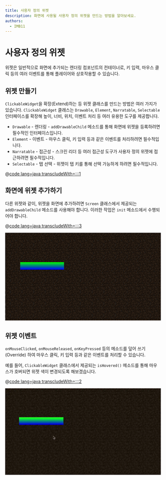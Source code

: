 ```yaml
---
title: 사용자 정의 위젯
description: 화면에 사용될 사용자 정의 위젯을 만드는 방법을 알아보세요.
authors:
  - IMB11
---
```


# 사용자 정의 위젯

위젯은 일반적으로 화면에 추가되는 렌더링 컴포넌트의 컨테이너로, 키 입력, 마우스 클릭 등의 여러 이벤트를 통해 플레이어와 상호작용할 수 있습니다.

## 위젯 만들기

`ClickableWidget`을 확장(Extend)하는 등 위젯 클래스를 만드는 방법은 여러 가지가 있습니다. `ClickableWidget` 클래스는 `Drawable`, `Element`, `Narratable`, `Selectable` 인터페이스를 확장해 높이, 너비, 위치, 이벤트 처리 등 여러 유용한 도구를 제공합니다.

- `Drawable` - 렌더링 - `addDrawableChild` 메소드를 통해 화면에 위젯을 등록하려면 필수적인 인터페이스입니다.
- `Element` - 이벤트 - 마우스 클릭, 키 입력 등과 같은 이벤트를 처리하려면 필수적입니다.
- `Narratable` - 접근성 - 스크린 리더 등 여러 접근성 도구가 사용자 정의 위젯에 접근하려면 필수적입니다.
- `Selectable` - 탭 선택 - 위젯이 <kbd>탭</kbd> 키를 통해 선택 가능하게 하려면 필수적입니다.

@[code lang=java transcludeWith=:::1](@/reference/latest/src/client/java/com/example/docs/rendering/screens/CustomWidget.java)

## 화면에 위젯 추가하기

다른 위젯와 같이, 위젯을 화면에 추가하려면 `Screen` 클래스에서 제공되는 `addDrawableChild` 메소드를 사용해야 합니다. 이러한 작업은 `init` 메소드에서 수행되어야 합니다.

@[code lang=java transcludeWith=:::3](@/reference/latest/src/client/java/com/example/docs/rendering/screens/CustomScreen.java)

![화면에 표시되는 사용자 정의 위젯](/assets/develop/rendering/gui/custom-widget-example.png)

## 위젯 이벤트

`onMouseClicked`, `onMouseReleased`, `onKeyPressed` 등의 메소드를 덮어 쓰기(Override) 하여 마우스 클릭, 키 입력 등과 같은 이벤트를 처리할 수 있습니다.

예를 들어, `ClickableWidget` 클래스에서 제공되는 `isHovered()` 메소드를 통해 마우스가 호버되면 위젯 색이 변경되도록 해보겠습니다.

@[code lang=java transcludeWith=:::2](@/reference/latest/src/client/java/com/example/docs/rendering/screens/CustomWidget.java)

![호버 이벤트 예시](/assets/develop/rendering/gui/custom-widget-events.webp)
